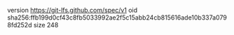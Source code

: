 version https://git-lfs.github.com/spec/v1
oid sha256:ffb199d0cf43c8fb5033992ae2f5c15abb24cb815616ade10b337a0798fd252d
size 248
